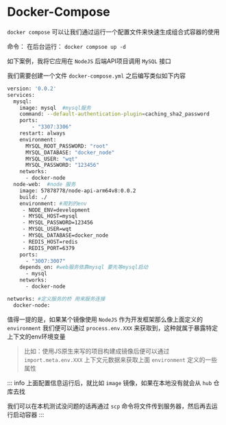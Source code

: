 # Docker-Compose
`docker compose` 可以让我们通过运行一个配置文件来快速生成组合式容器的使用

命令：
在后台运行： `docker compsoe up -d`



如下案例，我将它应用在 `NodeJS` 后端API项目调用 `MySQL` 接口

我们需要创建一个文件 `docker-compose.yml` 之后编写类似如下内容
```bash
version: '0.0.2'
services:
  mysql:
    image: mysql  #mysql服务
    command: --default-authentication-plugin=caching_sha2_password
    ports:
        - "3307:3306"
    restart: always
    environment:
      MYSQL_ROOT_PASSWORD: "root"
      MYSQL_DATABASE: "docker_node"
      MYSQL_USER: "wqt"
      MYSQL_PASSWORD: "123456"
    networks:
      - docker-node
  node-web:  #node 服务
    image: 57878778/node-api-arm64v8:0.0.2
    build: ./
    environment: #用到的env
     - NODE_ENV=development 
     - MYSQL_HOST=mysql 
     - MYSQL_PASSWORD=123456 
     - MYSQL_USER=wqt 
     - MYSQL_DATABASE=docker_node
     - REDIS_HOST=redis
     - REDIS_PORT=6379 
    ports:
      - "3007:3007"
    depends_on: #web服务依靠mysql 要先等mysql启动
      - mysql
    networks:
      - docker-node

networks: #定义服务的桥 用来服务连接
  docker-node:
```

值得一提的是，如果某个镜像使用 `NodeJS` 作为开发框架那么像上面定义的 `environment` 我们便可以通过 `process.env.XXX` 来获取到，这种就属于暴露特定上下文的env环境变量

>比如：使用JS原生来写的项目构建成镜像后便可以通过 `import.meta.env.XXX` 上下文元数据来获取上面 `environment` 定义的一些属性

::: info
上面配置信息运行后，就比如 `image` 镜像，如果在本地没有就会从 `hub` 仓库去找

我们可以在本机测试没问题的话再通过 `scp` 命令将文件传到服务器，然后再去运行启动容器
:::